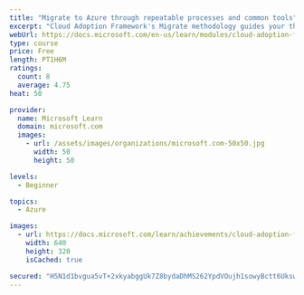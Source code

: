 ```yaml
---
title: "Migrate to Azure through repeatable processes and common tools"
excerpt: "Cloud Adoption Framework's Migrate methodology guides your through migration to Azure using repeatable processes and common tools."
webUrl: https://docs.microsoft.com/en-us/learn/modules/cloud-adoption-framework-migrate/
type: course
price: Free
length: PT1H6M
ratings:
  count: 8
  average: 4.75
heat: 50

provider:
  name: Microsoft Learn
  domain: microsoft.com
  images:
    - url: /assets/images/organizations/microsoft.com-50x50.jpg
      width: 50
      height: 50

levels:
  - Beginner

topics:
  - Azure

images:
  - url: https://docs.microsoft.com/learn/achievements/cloud-adoption-framework-migrate-social.png
    width: 640
    height: 320
    isCached: true

secured: "H5N1d1bvgua5vT+2xkyabggUk7Z8bydaDhMS262YpdVOujh1sowyBctt6UkswjN1I43Bqdy5FR3ZMe/sICNRhekuVVqFdFuO5I0C5WLCsr6tm0qBv/DupCQm7Zjzds/OJS7wF7TvM6BktjVCZLwJ/S/Y77HKyuEXikX5wWBs5OyNACr/oCZBwBZYAoBEZb5EtEYF7cL1ZRGTYbYzyx8CcutUsZSJNnp0ZeZYwYYwsyo1eSYKPCFVWvLadhZK0T15TyRVaQsccbFfcUppeJU8vU7MfId4+OQspJQM4WdfcfFPY9EZz1ayVCeKDivCyDvCqPs7h7k7A0Hc5Be9nxq2ZKvkCkAWg9k1zKmHv6aXn45sy+u4JLDgf1XMqkrWnCBB0Xo2GNvVFmxbsskpPnrPXuhBECzKmuwzaPAEC2rHSmU=;U4Gtb2dTCg+Hysn8NOTwPg=="
---
```


